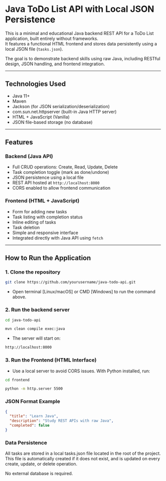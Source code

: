 # Java ToDo List API with Local JSON Persistence

This is a minimal and educational Java backend REST API for a ToDo List application, built entirely without frameworks.  
It features a functional HTML frontend and stores data persistently using a local JSON file (`tasks.json`).

The goal is to demonstrate backend skills using raw Java, including RESTful design, JSON handling, and frontend integration.

---

## Technologies Used

- Java 11+
- Maven
- Jackson (for JSON serialization/deserialization)
- com.sun.net.httpserver (built-in Java HTTP server)
- HTML + JavaScript (Vanilla)
- JSON file-based storage (no database)

---

## Features

### Backend (Java API)

- Full CRUD operations: Create, Read, Update, Delete
- Task completion toggle (mark as done/undone)
- JSON persistence using a local file
- REST API hosted at `http://localhost:8000`
- CORS enabled to allow frontend communication

### Frontend (HTML + JavaScript)

- Form for adding new tasks
- Task listing with completion status
- Inline editing of tasks
- Task deletion
- Simple and responsive interface
- Integrated directly with Java API using `fetch`

---

## How to Run the Application

### 1. Clone the repository

```bash
git clone https://github.com/yourusername/java-todo-api.git
```
- Open terminal [Linux/macOS] or CMD [Windows] to run the command above.

### 2. Run the backend server
 
```bash
cd java-todo-api
```
```bash
mvn clean compile exec:java
```

- The server will start on:
```bash
http://localhost:8000
```
### 3. Run the Frontend (HTML Interface)
- Use a local server to avoid CORS issues. With Python installed, run:
```bash
cd frontend
```
```bash
python -m http.server 5500
```

### JSON Format Example

```json
{
  "title": "Learn Java",
  "description": "Study REST APIs with raw Java",
  "completed": false
}
```

### Data Persistence
All tasks are stored in a local tasks.json file located in the root of the project.
This file is automatically created if it does not exist, and is updated on every create, update, or delete operation.

No external database is required.

